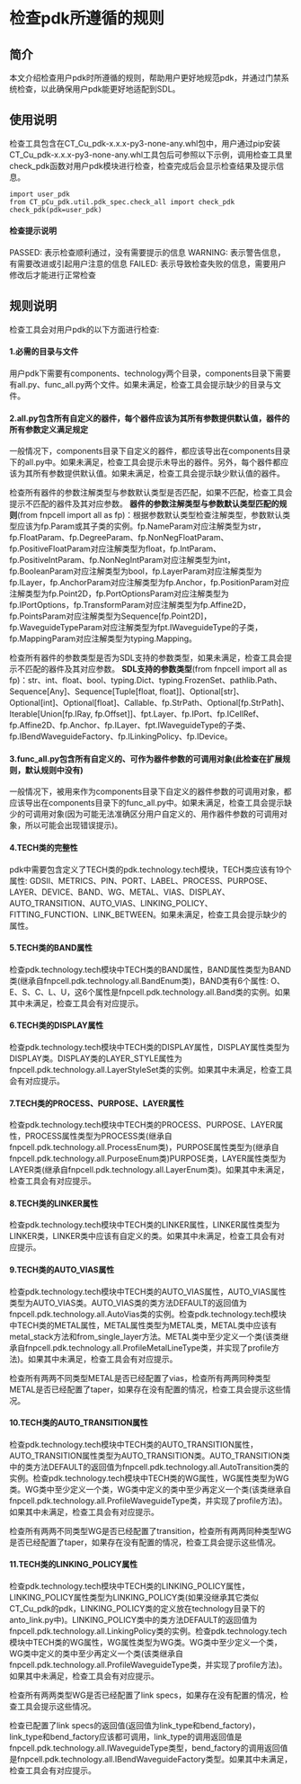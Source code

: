 # 检查pdk所遵循的规则

## 简介
本文介绍检查用户pdk时所遵循的规则，帮助用户更好地规范pdk，并通过门禁系统检查，以此确保用户pdk能更好地适配到SDL。

## 使用说明
检查工具包含在CT_Cu_pdk-x.x.x-py3-none-any.whl包中，用户通过pip安装CT_Cu_pdk-x.x.x-py3-none-any.whl工具包后可参照以下示例，调用检查工具里check_pdk函数对用户pdk模块进行检查，检查完成后会显示检查结果及提示信息。

```
import user_pdk
from CT_pCu_pdk.util.pdk_spec.check_all import check_pdk
check_pdk(pdk=user_pdk)
```

#### 检查提示说明
PASSED: 表示检查顺利通过，没有需要提示的信息
WARNING: 表示警告信息，有需要改进或引起用户注意的信息
FAILED: 表示导致检查失败的信息，需要用户修改后才能进行正常检查

## 规则说明
检查工具会对用户pdk的以下方面进行检查:

#### 1.必需的目录与文件
用户pdk下需要有components、technology两个目录，components目录下需要有all.py、func_all.py两个文件。如果未满足，检查工具会提示缺少的目录与文件。

#### 2.all.py包含所有自定义的器件，每个器件应该为其所有参数提供默认值，器件的所有参数定义满足规定
一般情况下，components目录下自定义的器件，都应该导出在components目录下的all.py中。如果未满足，检查工具会提示未导出的器件。另外，每个器件都应该为其所有参数提供默认值。如果未满足，检查工具会提示缺少默认值的器件。

检查所有器件的参数注解类型与参数默认类型是否匹配，如果不匹配，检查工具会提示不匹配的器件及其对应参数。
**器件的参数注解类型与参数默认类型匹配的规则**(from fnpcell import all as fp)：根据参数默认类型检查注解类型，参数默认类型应该为fp.Param或其子类的实例。fp.NameParam对应注解类型为str，fp.FloatParam、fp.DegreeParam、fp.NonNegFloatParam、fp.PositiveFloatParam对应注解类型为float，fp.IntParam、fp.PositiveIntParam、fp.NonNegIntParam对应注解类型为int，fp.BooleanParam对应注解类型为bool，fp.LayerParam对应注解类型为fp.ILayer，fp.AnchorParam对应注解类型为fp.Anchor，fp.PositionParam对应注解类型为fp.Point2D，fp.PortOptionsParam对应注解类型为fp.IPortOptions，fp.TransformParam对应注解类型为fp.Affine2D，fp.PointsParam对应注解类型为Sequence[fp.Point2D]，fp.WaveguideTypeParam对应注解类型为fpt.IWaveguideType的子类，fp.MappingParam对应注解类型为typing.Mapping。

检查所有器件的参数类型是否为SDL支持的参数类型，如果未满足，检查工具会提示不匹配的器件及其对应参数。
**SDL支持的参数类型**(from fnpcell import all as fp)：str、int、float、bool、typing.Dict、typing.FrozenSet、pathlib.Path、Sequence[Any]、Sequence[Tuple[float, float]]、Optional[str]、Optional[int]、Optional[float]、Callable、fp.StrPath、Optional[fp.StrPath]、Iterable[Union[fp.IRay, fp.Offset]]、fpt.Layer、fp.IPort、fp.ICellRef、fp.Affine2D、fp.Anchor、fp.ILayer、fpt.IWaveguideType的子类、fp.IBendWaveguideFactory、fp.ILinkingPolicy、fp.IDevice。

#### 3.func_all.py包含所有自定义的、可作为器件参数的可调用对象(此检查在扩展规则，默认规则中没有)
一般情况下，被用来作为components目录下自定义的器件参数的可调用对象，都应该导出在components目录下的func_all.py中。如果未满足，检查工具会提示缺少的可调用对象(因为可能无法准确区分用户自定义的、用作器件参数的可调用对象，所以可能会出现错误提示)。

#### 4.TECH类的完整性
pdk中需要包含定义了TECH类的pdk.technology.tech模块，TECH类应该有19个属性: GDSII、METRICS、PIN、PORT、LABEL、PROCESS、PURPOSE、LAYER、DEVICE、BAND、WG、METAL、VIAS、DISPLAY、AUTO_TRANSITION、AUTO_VIAS、LINKING_POLICY、FITTING_FUNCTION、LINK_BETWEEN。如果未满足，检查工具会提示缺少的属性。

#### 5.TECH类的BAND属性
检查pdk.technology.tech模块中TECH类的BAND属性，BAND属性类型为BAND类(继承自fnpcell.pdk.technology.all.BandEnum类)，BAND类有6个属性: O、E、S、C、L、U，这6个属性是fnpcell.pdk.technology.all.Band类的实例。如果其中未满足，检查工具会有对应提示。

#### 6.TECH类的DISPLAY属性
检查pdk.technology.tech模块中TECH类的DISPLAY属性，DISPLAY属性类型为DISPLAY类。DISPLAY类的LAYER_STYLE属性为fnpcell.pdk.technology.all.LayerStyleSet类的实例。如果其中未满足，检查工具会有对应提示。

#### 7.TECH类的PROCESS、PURPOSE、LAYER属性
检查pdk.technology.tech模块中TECH类的PROCESS、PURPOSE、LAYER属性，PROCESS属性类型为PROCESS类(继承自fnpcell.pdk.technology.all.ProcessEnum类)，PURPOSE属性类型为(继承自fnpcell.pdk.technology.all.PurposeEnum类)PURPOSE类，LAYER属性类型为LAYER类(继承自fnpcell.pdk.technology.all.LayerEnum类)。如果其中未满足，检查工具会有对应提示。

#### 8.TECH类的LINKER属性
检查pdk.technology.tech模块中TECH类的LINKER属性，LINKER属性类型为LINKER类，LINKER类中应该有自定义的类。如果其中未满足，检查工具会有对应提示。

#### 9.TECH类的AUTO_VIAS属性
检查pdk.technology.tech模块中TECH类的AUTO_VIAS属性，AUTO_VIAS属性类型为AUTO_VIAS类。AUTO_VIAS类的类方法DEFAULT的返回值为fnpcell.pdk.technology.all.AutoVias类的实例。检查pdk.technology.tech模块中TECH类的METAL属性，METAL属性类型为METAL类，METAL类中应该有metal_stack方法和from_single_layer方法。METAL类中至少定义一个类(该类继承自fnpcell.pdk.technology.all.ProfileMetalLineType类，并实现了profile方法)。如果其中未满足，检查工具会有对应提示。

检查所有两两不同类型METAL是否已经配置了vias，检查所有两两同种类型METAL是否已经配置了taper，如果存在没有配置的情况，检查工具会提示这些情况。

#### 10.TECH类的AUTO_TRANSITION属性
检查pdk.technology.tech模块中TECH类的AUTO_TRANSITION属性，AUTO_TRANSITION属性类型为AUTO_TRANSITION类。AUTO_TRANSITION类中的类方法DEFAULT的返回值为fnpcell.pdk.technology.all.AutoTransition类的实例。检查pdk.technology.tech模块中TECH类的WG属性，WG属性类型为WG类。WG类中至少定义一个类，WG类中定义的类中至少再定义一个类(该类继承自fnpcell.pdk.technology.all.ProfileWaveguideType类，并实现了profile方法)。如果其中未满足，检查工具会有对应提示。

检查所有两两不同类型WG是否已经配置了transition，检查所有两两同种类型WG是否已经配置了taper，如果存在没有配置的情况，检查工具会提示这些情况。

#### 11.TECH类的LINKING_POLICY属性
检查pdk.technology.tech模块中TECH类的LINKING_POLICY属性，LINKING_POLICY属性类型为LINKING_POLICY类(如果没继承其它类似CT_Cu_pdk的pdk，LINKING_POLICY类的定义放在technology目录下的anto_link.py中)。LINKING_POLICY类中的类方法DEFAULT的返回值为fnpcell.pdk.technology.all.LinkingPolicy类的实例。检查pdk.technology.tech模块中TECH类的WG属性，WG属性类型为WG类。WG类中至少定义一个类，WG类中定义的类中至少再定义一个类(该类继承自fnpcell.pdk.technology.all.ProfileWaveguideType类，并实现了profile方法)。如果其中未满足，检查工具会有对应提示。

检查所有两两类型WG是否已经配置了link specs，如果存在没有配置的情况，检查工具会提示这些情况。

检查已配置了link specs的返回值(返回值为link_type和bend_factory)，link_type和bend_factory应该都可调用，link_type的调用返回值是fnpcell.pdk.technology.all.IWaveguideType类型，bend_factory的调用返回值是fnpcell.pdk.technology.all.IBendWaveguideFactory类型。如果其中未满足，检查工具会有对应提示。
